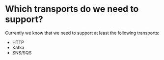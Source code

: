 # Which transports do we need to support?

Currently we know that we need to support at least the following transports:

- HTTP
- Kafka
- SNS/SQS
